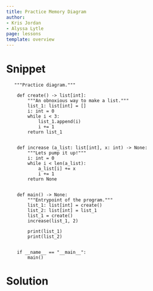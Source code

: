 ```yaml
---
title: Practice Memory Diagram
author: 
- Kris Jordan
- Alyssa Lytle
page: lessons
template: overview
---
```


# Snippet

<pre>
<code class="python">   """Practice diagram."""

    def create() -> list[int]:
        """An obnoxious way to make a list."""
        list_1: list[int] = []
        i: int = 0
        while i < 3:
            list_1.append(i)
            i += 1
        return list_1


    def increase (a_list: list[int], x: int) -> None:
        """Lets pump it up!"""
        i: int = 0
        while i < len(a_list):
            a_list[i] += x
            i += 1
        return None


    def main() -> None:
        """Entrypoint of the program."""
        list_1: list[int] = create()
        list_2: list[int] = list_1
        list_1 = create()
        increase(list_1, 2)

        print(list_1)
        print(list_2)


    if __name__ == "__main__":
        main()
</code></pre>

# Solution


